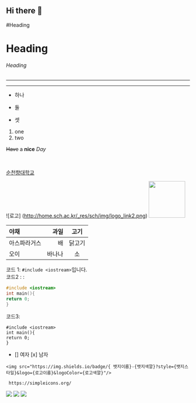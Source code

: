 ## Hi there 👋

#Heading
<h1>Heading</h1>
<h6>Heading</h6>

<!--수평가로중 -->
***
<hr>

* 하나
+ 둘
- 셋
1. one
2. two

~~Have~~
a **nice**
*Day*

<br>

<!-- 링크 -->
[순천향대학교](http://sch.ac.kr)

<!--  이미지 -->
![로고] (http://home.sch.ac.kr/_res/sch/img/logo_link2.png)
<img src="https://home.sch.ac.kr/_res/sch/img/logo_link2.png" width="100px"></img>

<!-- 표 -->
|야채|과일|고기|
|:--|--:|:--:|
|아스파라거스|배|닭고기|
|오이|바나나|소|

<!-- 코드 -->
코드 1: `#include <iostream>`입니다.<br>
코드2 : :
``` c++
#include <iostream>
int main(){
return 0;
}
```

코드3:
```
#include <iostream>
int main(){
return 0;
}
```

<!-- 체크박스 -->
* [] 여자
[x] 남자

<!-- https://img.shields.io, https://simpleicons.org/-->
``` https://img.shields.io/badge/ 
<img src="https://img.shields.io/badge/{ 뱃지이름}-{뱃지색깔}?style={뱃지스타일}&logo={로고이름}&logoColor={로고색깔}"/>

 https://simpleicons.org/
```
<img src="https://img.shields.io/badge/Github-181717?style=flat-square&logo=Github&logoColor= white"/>
<img src="https://img.shields.io/badge/python-3776AB?style=plastic&logo=python&logoColor=red"/> 
<img src="https://img.shields.io/badge/any_text-you_like-F09820"/>

<!--
**Taein5415/Taein5415** is a ✨ _special_ ✨ repository because its `README.md` (this file) appears on your GitHub profile.

Here are some ideas to get you started:

- 🔭 I’m currently working on ...
- 🌱 I’m currently learning ...
- 👯 I’m looking to collaborate on ...
- 🤔 I’m looking for help with ...
- 💬 Ask me about ...
- 📫 How to reach me: ...
- 😄 Pronouns: ...
- ⚡ Fun fact: ...
-->
